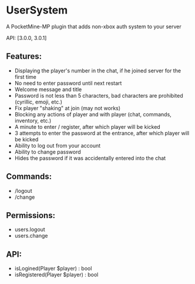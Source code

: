 # UserSystem
A PocketMine-MP plugin that adds non-xbox auth system to your server

API: [3.0.0, 3.0.1]

## Features:
* Displaying the player's number in the chat, if he joined server for the first time
* No need to enter password until next restart
* Welcome message and title
* Password is not less than 5 characters, bad characters are prohibited (cyrillic, emoji, etc.)
* Fix player "shaking" at join (may not works)
* Blocking any actions of player and with player (chat, commands, inventory, etc.)
* A minute to enter / register, after which player will be kicked
* 3 attempts to enter the password at the entrance, after which player will be kicked
* Ability to log out from your account
* Ability to change password
* Hides the password if it was accidentally entered into the chat

## Commands:
* /lоgоut
* /change <old password> <new password>

## Permissions:
* users.logout
* users.change

## API:
* isLogined(Player $player) : bool
* isRegistered(Player $player) : bool
